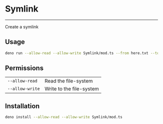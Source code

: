 # Symlink
---------

Create a symlink

## Usage

```sh
deno run --allow-read --allow-write Symlink/mod.ts --from here.txt --to there.txt
```

## Permissions

|                   |                           |
|-------------------|---------------------------|
|`--allow-read`     | Read the file-system      |
|`--allow-write`    | Write to the file-system  |

## Installation

```sh
deno install --allow-read --allow-write Symlink/mod.ts
```